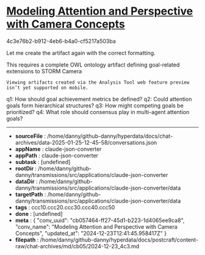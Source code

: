 # [Modeling Attention and Perspective with Camera Concepts](https://claude.ai/chat/cb057464-ff27-45d1-b223-1d4065ee9ca8)

4c3e76b2-b912-4eb6-b4a0-cf5217a503ba

 Let me create the artifact again with the correct formatting.

<antThinking>This requires a complete OWL ontology artifact defining goal-related extensions to STORM Camera</antThinking>
```
Viewing artifacts created via the Analysis Tool web feature preview isn’t yet supported on mobile.
```



q1: How should goal achievement metrics be defined?
q2: Could attention goals form hierarchical structures?
q3: How might competing goals be prioritized?
q4: What role should consensus play in multi-agent attention goals?

---

* **sourceFile** : /home/danny/github-danny/hyperdata/docs/chat-archives/data-2025-01-25-12-45-58/conversations.json
* **appName** : claude-json-converter
* **appPath** : claude-json-converter
* **subtask** : [undefined]
* **rootDir** : /home/danny/github-danny/transmissions/src/applications/claude-json-converter
* **dataDir** : /home/danny/github-danny/transmissions/src/applications/claude-json-converter/data
* **targetPath** : /home/danny/github-danny/transmissions/src/applications/claude-json-converter/data
* **tags** : ccc10.ccc20.ccc30.ccc40.ccc50
* **done** : [undefined]
* **meta** : {
  "conv_uuid": "cb057464-ff27-45d1-b223-1d4065ee9ca8",
  "conv_name": "Modeling Attention and Perspective with Camera Concepts",
  "updated_at": "2024-12-23T12:41:45.958417Z"
}
* **filepath** : /home/danny/github-danny/hyperdata/docs/postcraft/content-raw/chat-archives/md/cb05/2024-12-23_4c3.md